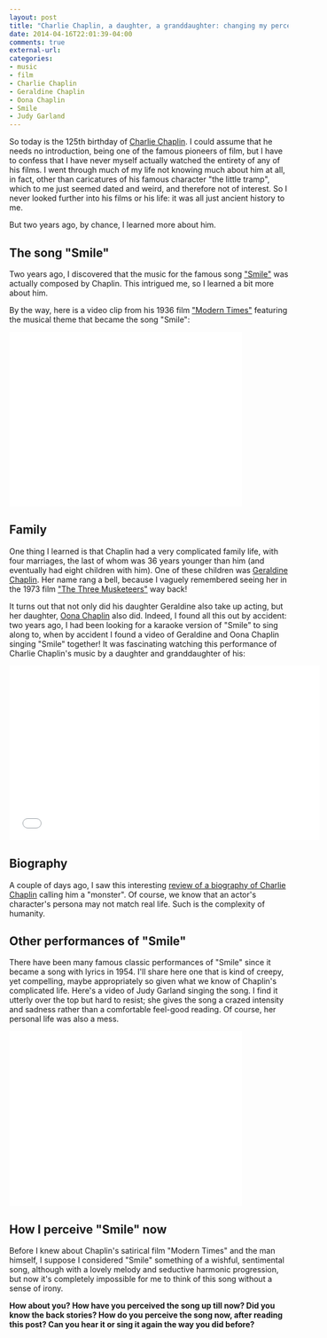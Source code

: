 ```yaml
---
layout: post
title: "Charlie Chaplin, a daughter, a granddaughter: changing my perception of \"Smile\""
date: 2014-04-16T22:01:39-04:00
comments: true
external-url: 
categories: 
- music
- film
- Charlie Chaplin
- Geraldine Chaplin
- Oona Chaplin
- Smile
- Judy Garland
---
```

So today is the 125th birthday of [Charlie Chaplin](http://en.wikipedia.org/wiki/Charlie_Chaplin). I could assume that he needs no introduction, being one of the famous pioneers of film, but I have to confess that I have never myself actually watched the entirety of any of his films. I went through much of my life not knowing much about him at all, in fact, other than caricatures of his famous character "the little tramp", which to me just seemed dated and weird, and therefore not of interest. So I never looked further into his films or his life: it was all just ancient history to me.

But two years ago, by chance, I learned more about him.

<!--more-->

## The song "Smile"

Two years ago, I discovered that the music for the famous song ["Smile"](http://en.wikipedia.org/wiki/Smile_%28Charlie_Chaplin_song%29) was actually composed by Chaplin. This intrigued me, so I learned a bit more about him.

By the way, here is a video clip from his 1936 film ["Modern Times"](http://en.wikipedia.org/wiki/Modern_Times_%28film%29) featuring the musical theme that became the song "Smile":

<iframe width="420" height="315" src="//www.youtube.com/embed/Ps6ck1ejoAw" frameborder="0" allowfullscreen></iframe>

## Family

One thing I learned is that Chaplin had a very complicated family life, with four marriages, the last of whom was 36 years younger than him (and eventually had eight children with him). One of these children was [Geraldine Chaplin](http://en.wikipedia.org/wiki/Geraldine_Chaplin). Her name rang a bell, because I vaguely remembered seeing her in the 1973 film ["The Three Musketeers"](http://en.wikipedia.org/wiki/The_Three_Musketeers_%281973_film%29) way back!

It turns out that not only did his daughter Geraldine also take up acting, but her daughter, [Oona Chaplin](http://en.wikipedia.org/wiki/Oona_Castilla_Chaplin) also did. Indeed, I found all this out by accident: two years ago, I had been looking for a karaoke version of "Smile" to sing along to, when by accident I found a video of Geraldine and Oona Chaplin singing "Smile" together! It was fascinating watching this performance of Charlie Chaplin's music by a daughter and granddaughter of his:

<iframe width="560" height="315" src="//www.youtube.com/embed/PSPP6EM_CcY" frameborder="0" allowfullscreen></iframe>

## Biography

A couple of days ago, I saw this interesting [review of a biography of Charlie Chaplin](http://www.spectator.co.uk/books/9179261/charlie-chaplin-by-peter-ackroyd-review/) calling him a "monster". Of course, we know that an actor's character's persona may not match real life. Such is the complexity of humanity.

## Other performances of "Smile"

There have been many famous classic performances of "Smile" since it became a song with lyrics in 1954. I'll share here one that is kind of creepy, yet compelling, maybe appropriately so given what we know of Chaplin's complicated life. Here's a video of Judy Garland singing the song. I find it utterly over the top but hard to resist; she gives the song a crazed intensity and sadness rather than a comfortable feel-good reading. Of course, her personal life was also a mess.

<iframe width="420" height="315" src="//www.youtube.com/embed/GAQfwpEDdOw" frameborder="0" allowfullscreen></iframe>

## How I perceive "Smile" now

Before I knew about Chaplin's satirical film "Modern Times" and the man himself, I suppose I considered "Smile" something of a wishful, sentimental song, although with a lovely melody and seductive harmonic progression, but now it's completely impossible for me to think of this song without a sense of irony.

**How about you? How have you perceived the song up till now? Did you know the back stories? How do you perceive the song now, after reading this post? Can you hear it or sing it again the way you did before?**
